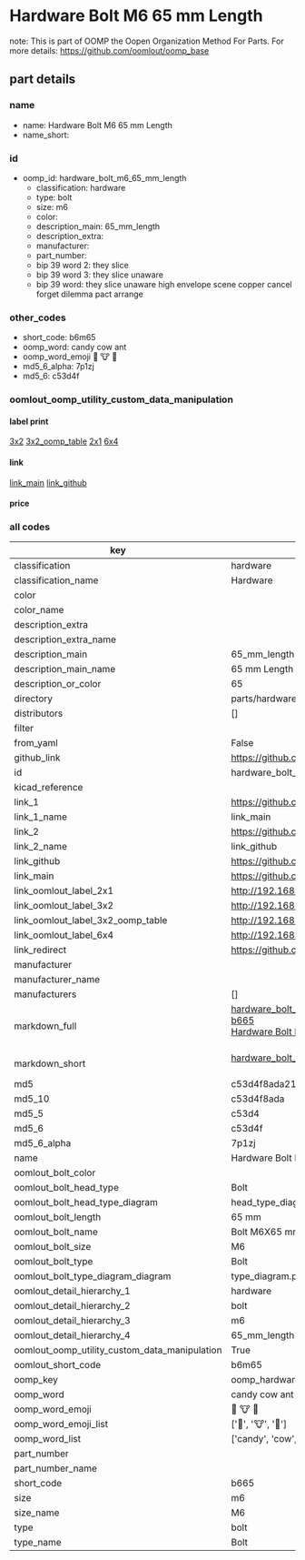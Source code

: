 # Hardware Bolt M6 65 mm Length  

note: This is part of OOMP the Oopen Organization Method For Parts. For more details: https://github.com/oomlout/oomp_base

##  part details
  







### name
* name: Hardware Bolt M6 65 mm Length
* name_short: 
### id
* oomp_id: hardware_bolt_m6_65_mm_length
  * classification: hardware
  * type: bolt
  * size: m6
  * color: 
  * description_main: 65_mm_length
  * description_extra: 
  * manufacturer: 
  * part_number: 
  * bip 39 word 2: they slice
  * bip 39 word 3: they slice unaware
  * bip 39 word: they slice unaware high envelope scene copper cancel forget dilemma pact arrange

### other_codes
* short_code: b6m65
* oomp_word: candy cow ant
* oomp_word_emoji :candy: :cow: :ant:
* md5_6_alpha: 7p1zj
* md5_6: c53d4f






### oomlout_oomp_utility_custom_data_manipulation
#### label print
[3x2](http://192.168.1.245:1112/?label=oomp%207p1zj)
[3x2_oomp_table](http://192.168.1.108:1112/?label=oomp%207p1zj)
[2x1](http://192.168.1.242:1112/?label=oomp%207p1zj)
[6x4](http://192.168.1.55:1112/?label=oomp%207p1zj)    

#### link

[link_main](https://github.com/oomlout/oomlout_oomp_version_1_messy/tree/main/parts/hardware_bolt_m6_65_mm_length) [link_github](https://github.com/oomlout/oomlout_oomp_version_1_messy/tree/main/parts/hardware_bolt_m6_65_mm_length)                             

#### price







### all codes 
| key | value |  
| --- | --- |  
| classification | hardware |  
| classification_name | Hardware |  
| color |  |  
| color_name |  |  
| description_extra |  |  
| description_extra_name |  |  
| description_main | 65_mm_length |  
| description_main_name | 65 mm Length |  
| description_or_color | 65 |  
| directory | parts/hardware_bolt_m6_65_mm_length |  
| distributors | [] |  
| filter |  |  
| from_yaml | False |  
| github_link | https://github.com/oomlout/oomlout_oomp_part_src/tree/main/parts/hardware_bolt_m6_65_mm_length |  
| id | hardware_bolt_m6_65_mm_length |  
| kicad_reference |  |  
| link_1 | https://github.com/oomlout/oomlout_oomp_version_1_messy/tree/main/parts/hardware_bolt_m6_65_mm_length |  
| link_1_name | link_main |  
| link_2 | https://github.com/oomlout/oomlout_oomp_version_1_messy/tree/main/parts/hardware_bolt_m6_65_mm_length |  
| link_2_name | link_github |  
| link_github | https://github.com/oomlout/oomlout_oomp_version_1_messy/tree/main/parts/hardware_bolt_m6_65_mm_length |  
| link_main | https://github.com/oomlout/oomlout_oomp_version_1_messy/tree/main/parts/hardware_bolt_m6_65_mm_length |  
| link_oomlout_label_2x1 | http://192.168.1.242:1112/?label=oomp%207p1zj |  
| link_oomlout_label_3x2 | http://192.168.1.245:1112/?label=oomp%207p1zj |  
| link_oomlout_label_3x2_oomp_table | http://192.168.1.108:1112/?label=oomp%207p1zj |  
| link_oomlout_label_6x4 | http://192.168.1.55:1112/?label=oomp%207p1zj |  
| link_redirect | https://github.com/oomlout/oomlout_oomp_version_1_messy/tree/main/parts/hardware_bolt_m6_65_mm_length |  
| manufacturer |  |  
| manufacturer_name |  |  
| manufacturers | [] |  
| markdown_full | [hardware_bolt_m6_65_mm_length](none)<br>[b665](none)<br>[Hardware Bolt M6 65 Mm Length](none)<br><br> |  
| markdown_short | [hardware_bolt_m6_65_mm_length](none)<br><br> |  
| md5 | c53d4f8ada2125ff0225e6b9d8f2df04 |  
| md5_10 | c53d4f8ada |  
| md5_5 | c53d4 |  
| md5_6 | c53d4f |  
| md5_6_alpha | 7p1zj |  
| name | Hardware Bolt M6 65 mm Length |  
| oomlout_bolt_color |  |  
| oomlout_bolt_head_type | Bolt |  
| oomlout_bolt_head_type_diagram | head_type_diagram.png |  
| oomlout_bolt_length | 65 mm |  
| oomlout_bolt_name | Bolt M6X65 mm  (Bolt) |  
| oomlout_bolt_size | M6 |  
| oomlout_bolt_type | Bolt |  
| oomlout_bolt_type_diagram_diagram | type_diagram.png |  
| oomlout_detail_hierarchy_1 | hardware |  
| oomlout_detail_hierarchy_2 | bolt |  
| oomlout_detail_hierarchy_3 | m6 |  
| oomlout_detail_hierarchy_4 | 65_mm_length |  
| oomlout_oomp_utility_custom_data_manipulation | True |  
| oomlout_short_code | b6m65 |  
| oomp_key | oomp_hardware_bolt_m6_65_mm_length |  
| oomp_word | candy cow ant |  
| oomp_word_emoji | :candy: :cow: :ant: |  
| oomp_word_emoji_list | [':candy:', ':cow:', ':ant:'] |  
| oomp_word_list | ['candy', 'cow', 'ant'] |  
| part_number |  |  
| part_number_name |  |  
| short_code | b665 |  
| size | m6 |  
| size_name | M6 |  
| type | bolt |  
| type_name | Bolt |  
